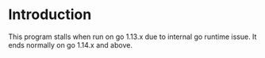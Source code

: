 # Introduction

This program stalls when run on go 1.13.x due to internal go runtime issue.
It ends normally on go 1.14.x and above.

